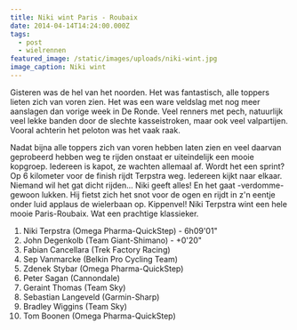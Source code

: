 ```yaml
---
title: Niki wint Paris - Roubaix
date: 2014-04-14T14:24:00.000Z
tags:
  - post
  - wielrennen
featured_image: /static/images/uploads/niki-wint.jpg
image_caption: Niki wint
---
```

Gisteren was de hel van het noorden. Het was fantastisch, alle toppers lieten zich van voren zien. Het was een ware veldslag met nog meer aanslagen dan vorige week in De Ronde. Veel renners met pech, natuurlijk veel lekke banden door de slechte kasseistroken, maar ook veel valpartijen. Vooral achterin het peloton was het vaak raak.
<!-- excerpt -->

Nadat bijna alle toppers zich van voren hebben laten zien en veel daarvan geprobeerd hebben weg te rijden onstaat er uiteindelijk een mooie kopgroep. Iedereen is kapot, ze wachten allemaal af. Wordt het een sprint? Op 6 kilometer voor de finish rijdt Terpstra weg. Iedereen kijkt naar elkaar. Niemand wil het gat dicht rijden... Niki geeft alles! En het gaat -verdomme- gewoon lukken. Hij fietst zich het snot voor de ogen en rijdt in z'n eentje onder luid applaus de wielerbaan op. Kippenvel! Niki Terpstra wint een hele mooie Paris-Roubaix. Wat een prachtige klassieker.

1. Niki Terpstra (Omega Pharma-QuickStep) - 6h09'01"
2. John Degenkolb (Team Giant-Shimano) - +0'20"
3. Fabian Cancellara (Trek Factory Racing)
4. Sep Vanmarcke (Belkin Pro Cycling Team)
5. Zdenek Stybar (Omega Pharma-QuickStep)
6. Peter Sagan (Cannondale)
7. Geraint Thomas (Team Sky)
8. Sebastian Langeveld (Garmin-Sharp)
9. Bradley Wiggins (Team Sky)
10. Tom Boonen (Omega Pharma-QuickStep)